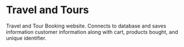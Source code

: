 # Travel and Tours
Travel and Tour Booking website.
Connects to database and saves information customer information along with cart, products bought, and unique identifier.
